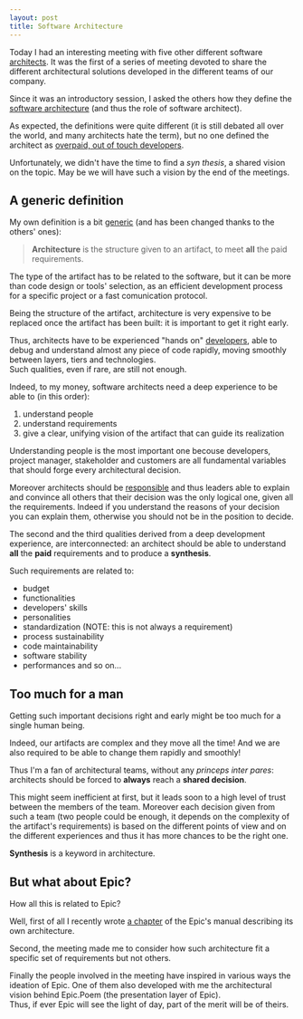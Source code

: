 ```yaml
---
layout: post
title: Software Architecture
---
```

Today I had an interesting meeting with five other different software 
[architects][6]. It was the first of a series of meeting devoted to share the 
different architectural solutions developed in the different teams of our 
company.

Since it was an introductory session, I asked the others how they define the
[software architecture][7] (and thus the role of software architect).

As expected, the definitions were quite different (it is still debated all over
the world, and many architects hate the term), but no one defined the architect
as [overpaid, out of touch developers][1].

Unfortunately, we didn't have the time to find a _syn thesis_, a shared vision
on the topic. May be we will have such a vision by the end of the meetings.

A generic definition
--------------------
My own definition is a bit [generic][2] (and has been changed thanks to the 
others' ones):

> **Architecture** is the structure given to an artifact, to meet **all** the 
> paid requirements.

The type of the artifact has to be related to the software, but it can be more 
than code design or tools' selection, as an efficient development process for 
a specific project or a fast comunication protocol.

Being the structure of the artifact, architecture is very expensive to be
replaced once the artifact has been built: it is important to get it right early.

Thus, architects have to be experienced "hands on" [developers][3], able to 
debug and understand almost any piece of code rapidly, moving smoothly between 
layers, tiers and technologies.  
Such qualities, even if rare, are still not enough.

Indeed, to my money, software architects need a deep experience to be able to 
(in this order):

1. understand people
2. understand requirements
3. give a clear, unifying vision of the artifact that can guide its realization

Understanding people is the most important one becouse developers, project 
manager, stakeholder and customers are all fundamental variables that should 
forge every architectural decision.

Moreover architects should be [responsible][4] and thus leaders able to
explain and convince all others that their decision was the only logical one,
given all the requirements. Indeed if you understand the reasons of your 
decision you can explain them, otherwise you should not be in the position to 
decide.

The second and the third qualities derived from a deep development experience,
are interconnected: an architect should be able to understand **all** the 
**paid** requirements and to produce a **synthesis**.

Such requirements are related to:

* budget
* functionalities
* developers' skills
* personalities
* standardization (NOTE: this is not always a requirement)
* process sustainability
* code maintainability
* software stability
* performances and so on...

Too much for a man
------------------
Getting such important decisions right and early might be too much for a single 
human being.

Indeed, our artifacts are complex and they move all the time! And we are also 
required to be able to change them rapidly and smoothly!

Thus I'm a fan of architectural teams, without any _princeps inter pares_: 
architects should be forced to **always** reach a **shared decision**.

This might seem inefficient at first, but it leads soon to a high level of trust
between the members of the team. Moreover each decision given from such a team
(two people could be enough, it depends on the complexity of the artifact's 
requirements) is based on the different points of view and on the 
different experiences and thus it has more chances to be the right one.

**Synthesis** is a keyword in architecture.

But what about Epic?
--------------------
How all this is related to Epic?

Well, first of all I recently wrote [a chapter][5] of the Epic's manual 
describing its own architecture.

Second, the meeting made me to consider how such architecture fit a specific
set of requirements but not others.

Finally the people involved in the meeting have inspired in various ways the 
ideation of Epic. One of them also developed with me the architectural vision 
behind Epic.Poem (the presentation layer of Epic).  
Thus, if ever Epic will see the light of day, part of the merit will be of 
theirs.

[1]: http://blogs.tedneward.com/2007/09/20/Hard+Questions+About+Architects.aspx "Hard Questions About Architects"
[2]: http://en.wikipedia.org/wiki/Generic_programming "Generic programming"
[3]: http://reprog.wordpress.com/2010/03/21/the-hacker-the-architect-and-the-superhero-three-completely-different-ways-to-be-an-excellent-programmer/ "The hacker, the architect and the superhero: three completely different ways to be an excellent programmer"
[4]: http://www.tesio.it/2010/09/leadership-and-responsibility.html "Leadership and Responsibility"
[5]: http://epic.tesio.it/doc/the_bellis_perennis.html "The bellis perennis"
[6]: http://martinfowler.com/ieeeSoftware/whoNeedsArchitect.pdf "Who needs an architect?"
[7]: http://www.ics.uci.edu/~fielding/pubs/dissertation/software_arch.htm "Software Architecture by Roy T. Fielding"
